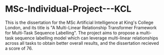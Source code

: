 # MSc-Individual-Project---KCL
This is the dissertation for the MSc Artificial Intelligence at King's College London, and its title is "A Multi-Linear Relationship Transformer Framework for Multi-Task Sequence Labelling". The project aims to propose a multi-task sequence labelling model which can leverage multi-linear relationships across all tasks to obtain better overall results, and the dissertation recieved a score of 76.

